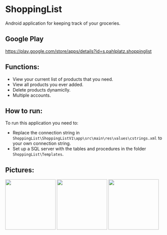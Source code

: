 # ShoppingList
Android application for keeping track of your groceries.

## Google Play
https://play.google.com/store/apps/details?id=s.pahlplatz.shoppinglist

## Functions:
- View your current list of products that you need.
- View all products you ever added.
- Delete products dynamiclly.
- Multiple accounts.

## How to run:
To run this application you need to:
- Replace the connection string in `ShoppingList\ShoppingListV1\app\src\main\res\values\cstrings.xml` to your own connection string.
- Set up a SQL server with the tables and procedures in the folder `ShoppingList\Templates`.

## Pictures:
<img src="https://lh3.googleusercontent.com/AREjWDqh_CZzT0TfD5RDTJRiNnw3eeMc8f4tO0wbMBQMlzwbgYZNtkHWn89yH-PrEQ=h900-rw" width="160">
<img src="https://lh3.googleusercontent.com/uD3Q6sTadl4Bp0vZMIdEXaV6ja5pZrHjLaVLUap4YPq09QS3DdjJDNWoSywdhVf-T2WO=h900-rw" width="160">
<img src="https://lh3.googleusercontent.com/_lWkktQk5uAoVwlpQZjL0B3LXx9UX5ovNQlR7T8PDHKVm15awgU8A1cUPAJ3vLzmGw=h900-rw" width="160">
